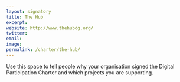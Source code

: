 ```yaml
---
layout: signatory
title: The Hub
excerpt: 
website: http://www.thehubdg.org/
twitter: 
email: 
image: 
permalink: /charter/the-hub/
---
```


Use this space to tell people why your organisation signed the Digital Participation Charter and which projects you are supporting.
